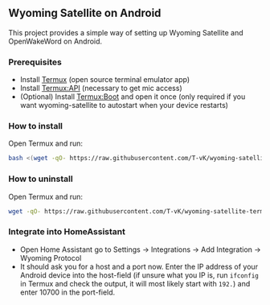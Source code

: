 ## Wyoming Satellite on Android

This project provides a simple way of setting up Wyoming Satellite and OpenWakeWord on Android.

### Prerequisites

- Install [Termux](https://github.com/termux/termux-app) (open source terminal emulator app)
- Install [Termux:API](https://github.com/termux/termux-api) (necessary to get mic access)
- (Optional) Install [Termux:Boot](https://github.com/termux/termux-boot) and open it once (only required if you want wyoming-satellite to autostart when your device restarts)

### How to install

Open Termux and run:

``` Bash
bash <(wget -qO- https://raw.githubusercontent.com/T-vK/wyoming-satellite-termux/refs/heads/main/install.sh)
```

### How to uninstall

Open Termux and run:

``` Bash
wget -qO- https://raw.githubusercontent.com/T-vK/wyoming-satellite-termux/refs/heads/main/uninstall.sh | bash
```

### Integrate into HomeAssistant

- Open Home Assistant go to Settings → Integrations → Add Integration → Wyoming Protocol
- It should ask you for a host and a port now. Enter the IP address of your Android device into the host-field (if unsure what you IP is, run `ifconfig` in Termux and check the output, it will most likely start with `192.`) and enter 10700 in the port-field.
